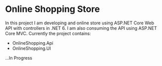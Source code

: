 # Online Shopping Store

In this project I am developing and online store using ASP.NET Core Web API with controllers in .NET 6. I am also consuming the API using ASP.NET Core MVC.
Currently the project contains:
- OnlineShopping.Api
- OnlineShopping.UI

...In Progress
